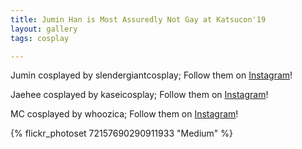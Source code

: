 ```yaml
---
title: Jumin Han is Most Assuredly Not Gay at Katsucon'19
layout: gallery
tags: cosplay

---
```


Jumin cosplayed by slendergiantcosplay; Follow them on [Instagram](https://www.instagram.com/slendergiantcosplay)!

Jaehee cosplayed by kaseicosplay; Follow them on [Instagram](https://www.instagram.com/kaseicosplay)!

MC cosplayed by whoozica; Follow them on [Instagram](https://www.instagram.com/whoozica)!

{% flickr_photoset 72157690290911933 "Medium" %}